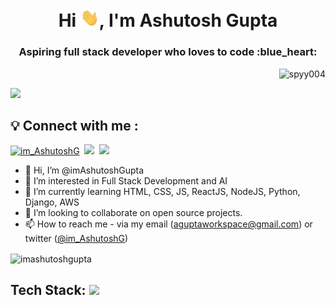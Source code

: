 <h1 align="center">Hi <img src="https://raw.githubusercontent.com/ABSphreak/ABSphreak/master/gifs/Hi.gif" width="30px">, I'm Ashutosh Gupta</h1>
<h3 align="center">Aspiring full stack developer who loves to code :blue_heart:</h3> <p align="right"> <img src="https://komarev.com/ghpvc/?username=imAshutoshGupta&label=Profile%20views&color=0e75b6&style=flat" alt="spyy004" /> </p>

<img src="https://raw.githubusercontent.com/halfrost/halfrost/master/icons/header_.png"/>

## 💡 Connect with me :
<p align="left"> 
<a href="https://twitter.com/im_AshutoshG" target="blank"><img src="https://img.shields.io/twitter/follow/im_AshutoshG?logo=twitter&style=for-the-badge" alt="im_AshutoshG" /></a>&nbsp
<a href="https://www.linkedin.com/in/ashutoshgupta08"><img src="https://img.shields.io/badge/-Ashutosh%20Gupta-0077B5?style=for-the-badge&logo=Linkedin&logoColor=white"/></a>&nbsp
<!-- <a href="http:/harikanani.github.io/PortfolioV2" target="_blank"><img src="https://img.shields.io/website?label=harikanani.github.io&style=for-the-badge&up_color=9FEF00&url=https%3A%2F%2Fharikanani.github.io" alt="harikanani.github.io" /></a>&nbsp -->
   <a href="mailto:aguptaworkspace@gmail.com">
    <img src="https://img.shields.io/badge/-Gmail-c14438?style=for-the-badge&logo=Gmail&logoColor=white&link=mailto:aguptaworkspace@gmail.com" />
  </a>
</p>

- 👋 Hi, I’m @imAshutoshGupta
- 👀 I’m interested in Full Stack Development and AI
- 🌱 I’m currently learning HTML, CSS, JS, ReactJS, NodeJS, Python, Django, AWS
- 💞️ I’m looking to collaborate on open source projects.
- 📫 How to reach me - via my email (aguptaworkspace@gmail.com) or twitter ([@im_AshutoshG](https://twitter.com/im_AshutoshG))

<p><img align="center" src="https://github-readme-streak-stats.herokuapp.com/?user=imashutoshgupta&" alt="imashutoshgupta" /></p>

<h2 align="left">Tech Stack: <img src = "https://media2.giphy.com/media/QssGEmpkyEOhBCb7e1/giphy.gif?cid=ecf05e47a0n3gi1bfqntqmob8g9aid1oyj2wr3ds3mg700bl&rid=giphy.gif" width = 22px></h2><br>



<!---
imAshutoshGupta/imAshutoshGupta is a ✨ special ✨ repository because its `README.md` (this file) appears on your GitHub profile.
You can click the Preview link to take a look at your changes.
--->
